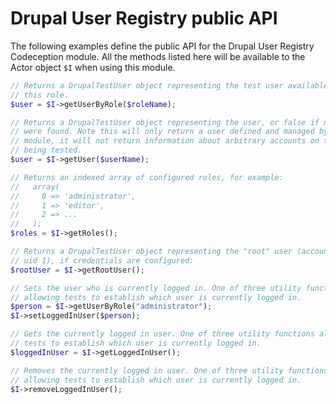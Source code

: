 Drupal User Registry public API
===

The following examples define the public API for the Drupal User Registry Codeception module. All the methods listed here will be available to the Actor object `$I` when using this module.

```php
// Returns a DrupalTestUser object representing the test user available for
// this role.
$user = $I->getUserByRole($roleName);

// Returns a DrupalTestUser object representing the user, or false if no users
// were found. Note this will only return a user defined and managed by this
// module, it will not return information about arbitrary accounts on the site
// being tested.
$user = $I->getUser($userName);

// Returns an indexed array of configured roles, for example:
//   array(
//     0 => 'administrator',
//     1 => 'editor',
//     2 => ...
//   );
$roles = $I->getRoles();

// Returns a DrupalTestUser object representing the "root" user (account with
// uid 1), if credentials are configured:
$rootUser = $I->getRootUser();

// Sets the user who is currently logged in. One of three utility functions
// allowing tests to establish which user is currently logged in.
$person = $I->getUserByRole("administrator");
$I->setLoggedInUser($person);

// Gets the currently logged in user. One of three utility functions allowing
// tests to establish which user is currently logged in.
$loggedInUser = $I->getLoggedInUser();

// Removes the currently logged in user. One of three utility functions
// allowing tests to establish which user is currently logged in.
$I->removeLoggedInUser();
```
